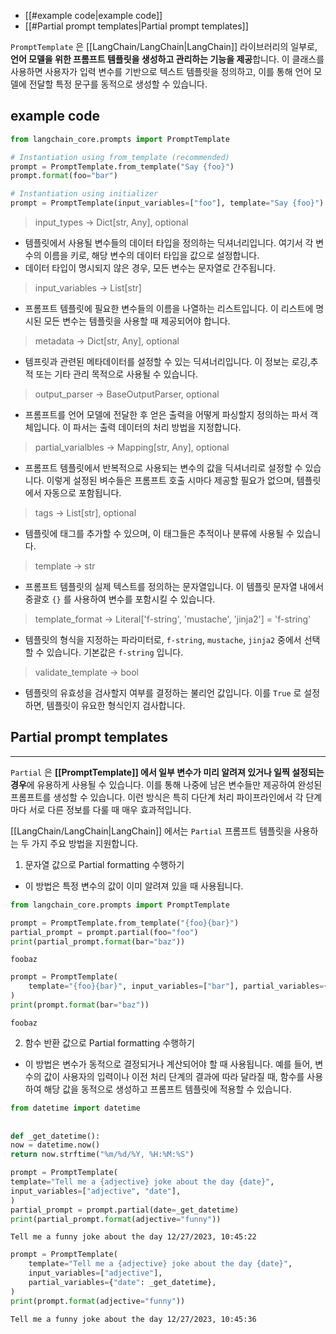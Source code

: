 
- [[#example code|example code]]
- [[#Partial prompt templates|Partial prompt templates]]


`PromptTemplate` 은 [[LangChain/LangChain|LangChain]] 라이브러리의 일부로, **언어 모델을 위한 프롬프트 템플릿을 생성하고 관리하는 기능을 제공**합니다. 이 클래스를 사용하면 사용자가 입력 변수를 기반으로 텍스트 템플릿을 정의하고, 이를 통해 언어 모델에 전달할 특정 문구를 동적으로 생성할 수 있습니다.

## example code

```python
from langchain_core.prompts import PromptTemplate

# Instantiation using from_template (recommended)
prompt = PromptTemplate.from_template("Say {foo}")
prompt.format(foo="bar")

# Instantiation using initializer
prompt = PromptTemplate(input_variables=["foo"], template="Say {foo}")
```

> input_types -> Dict[str, Any], optional
- 템플릿에서 사용될 변수들의 데이터 타입을 정의하는 딕셔너리입니다. 여기서 각 변수의 이름을 키로, 해당 변수의 데이터 타입을 값으로 설정합니다.
- 데이터 타입이 명시되지 않은 경우, 모든 변수는 문자열로 간주됩니다.

> input_variables -> List[str]
- 프롬프트 템플릿에 필요한 변수들의 이름을 나열하는 리스트입니다. 이 리스트에 명시된 모든 변수는 템플릿을 사용할 때 제공되어야 합니다.

> metadata -> Dict[str, Any], optional
- 템프릿과 관련된 메타데이터를 설정할 수 있는 딕셔너리입니다. 이 정보는 로깅,추적 또는 기타 관리 목적으로 사용될 수 있습니다.

> output_parser -> BaseOutputParser, optional
- 프롬프트를 언어 모델에 전달한 후 얻은 출력을 어떻게 파싱할지 정의하는 파서 객체입니다. 이 파서는 출력 데이터의 처리 방법을 지정합니다.

> partial_varialbles -> Mapping[str, Any], optional
- 프롬프트 템플릿에서 반복적으로 사용되는 변수의 값을 딕셔너리로 설정할 수 있습니다. 이렇게 설정된 벼수들은 프롬프트 호출 시마다 제공할 필요가 없으며, 템플릿에서 자동으로 포함됩니다.

> tags -> List[str], optional
- 템플릿에 태그를 추가할 수 있으며, 이 태그들은 추적이나 분류에 사용될 수 있습니다.

> template -> str
- 프롬프트 템플릿의 실제 텍스트를 정의하는 문자열입니다. 이 템플릿 문자열 내에서 중괄호 `{}` 를 사용하여 변수를 포함시킬 수 있습니다.

> template_format -> Literal\['f-string', 'mustache', 'jinja2\'] = 'f-string'
- 템플릿의 형식을 지정하는 파라미터로, `f-string`, `mustache`, `jinja2` 중에서 선택할 수 있습니다. 기본값은 `f-string` 입니다.

> validate_template -> bool
- 템플릿의 유효성을 검사할지 여부를 결정하는 불리언 값입니다. 이를 `True` 로 설정하면, 템플릿이 유요한 형식인지 검사합니다.

## Partial prompt templates
---

`Partial` 은 **[[PromptTemplate]] 에서 일부 변수가 미리 알려져 있거나 일찍 설정되는 경우**에 유용하게 사용될 수 있습니다. 이를 통해 나중에 남은 변수들만 제공하여 완성된 프롬프트를 생성할 수 있습니다. 이런 방식은 특히 다단계 처리 파이프라인에서 각 단계마다 서로 다른 정보를 다룰 때 매우 효과적입니다.

[[LangChain/LangChain|LangChain]] 에서는 `Partial` 프롬프트 템플릿을 사용하는 두 가지 주요 방법을 지원합니다.

1. 문자열 값으로 Partial formatting 수행하기
- 이 방법은 특정 변수의 값이 이미 알려져 있을 때 사용됩니다.

```python
from langchain_core.prompts import PromptTemplate

prompt = PromptTemplate.from_template("{foo}{bar}")
partial_prompt = prompt.partial(foo="foo")
print(partial_prompt.format(bar="baz"))
```

```
foobaz
```

```python
prompt = PromptTemplate(
    template="{foo}{bar}", input_variables=["bar"], partial_variables={"foo": "foo"}
)
print(prompt.format(bar="baz"))
```

```
foobaz
```

2. 함수 반환 값으로 Partial formatting 수행하기
- 이 방법은 변수가 동적으로 결정되거나 계산되어야 할 때 사용됩니다. 예를 들어, 변수의 값이 사용자의 입력이나 이전 처리 단계의 결과에 따라 달라질 때, 함수를 사용하여 해당 값을 동적으로 생성하고 프롬프트 템플릿에 적용할 수 있습니다.

```python
from datetime import datetime  
  
  
def _get_datetime():  
now = datetime.now()  
return now.strftime("%m/%d/%Y, %H:%M:%S")
```

```python
prompt = PromptTemplate(  
template="Tell me a {adjective} joke about the day {date}",  
input_variables=["adjective", "date"],  
)  
partial_prompt = prompt.partial(date=_get_datetime)  
print(partial_prompt.format(adjective="funny"))
```

```
Tell me a funny joke about the day 12/27/2023, 10:45:22
```

```python
prompt = PromptTemplate(
    template="Tell me a {adjective} joke about the day {date}",
    input_variables=["adjective"],
    partial_variables={"date": _get_datetime},
)
print(prompt.format(adjective="funny"))
```

```
Tell me a funny joke about the day 12/27/2023, 10:45:36
```

